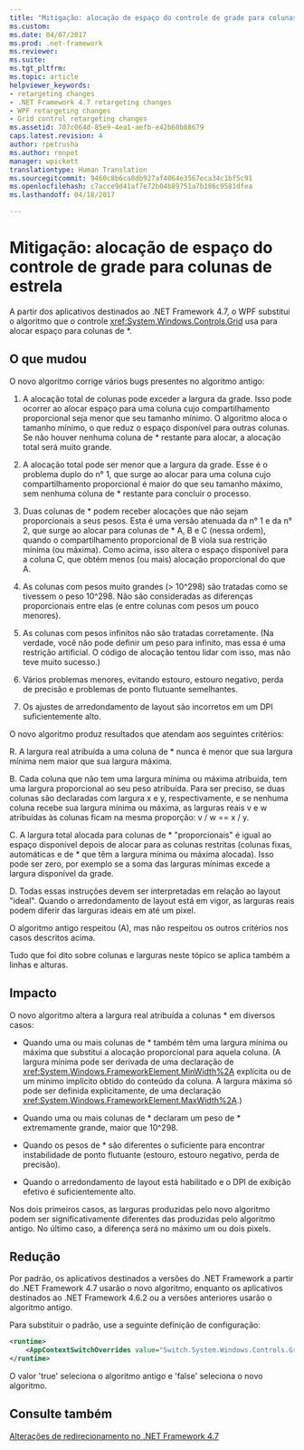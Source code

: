 ```yaml
---
title: "Mitigação: alocação de espaço do controle de grade para colunas de estrela | Microsoft Docs"
ms.custom: 
ms.date: 04/07/2017
ms.prod: .net-framework
ms.reviewer: 
ms.suite: 
ms.tgt_pltfrm: 
ms.topic: article
helpviewer_keywords:
- retargeting changes
- .NET Framework 4.7 retargeting changes
- WPF retargeting changes
- Grid control retargeting changes
ms.assetid: 707c064d-85e9-4ea1-aefb-e42b60b88679
caps.latest.revision: 4
author: rpetrusha
ms.author: ronpet
manager: wpickett
translationtype: Human Translation
ms.sourcegitcommit: 9460c8b6ca8db927af4064e3567eca34c1bf5c91
ms.openlocfilehash: c7acce9d41af7e72b04b89751a7b186c9581dfea
ms.lasthandoff: 04/18/2017

---
```

# <a name="mitigation-grid-control39s-space-allocation-to-star-columns"></a>Mitigação: alocação de espaço do controle de grade para colunas de estrela

A partir dos aplicativos destinados ao .NET Framework 4.7, o WPF substitui o algoritmo que o controle <xref:System.Windows.Controls.Grid> usa para alocar espaço para colunas de \*. 

## <a name="whats-changed"></a>O que mudou

O novo algoritmo corrige vários bugs presentes no algoritmo antigo:

1. A alocação total de colunas pode exceder a largura da grade. Isso pode ocorrer ao alocar espaço para uma coluna cujo compartilhamento proporcional seja menor que seu tamanho mínimo. O algoritmo aloca o tamanho mínimo, o que reduz o espaço disponível para outras colunas. Se não houver nenhuma coluna de \* restante para alocar, a alocação total será muito grande.

1. A alocação total pode ser menor que a largura da grade. Esse é o problema duplo do n° 1, que surge ao alocar para uma coluna cujo compartilhamento proporcional é maior do que seu tamanho máximo, sem nenhuma coluna de \* restante para concluir o processo.

1. Duas colunas de \* podem receber alocações que não sejam proporcionais a seus pesos. Esta é uma versão atenuada da n° 1 e da n° 2, que surge ao alocar para colunas de * A, B e C (nessa ordem), quando o compartilhamento proporcional de B viola sua restrição mínima (ou máxima). Como acima, isso altera o espaço disponível para a coluna C, que obtém menos (ou mais) alocação proporcional do que A.

1. As colunas com pesos muito grandes (> 10^298) são tratadas como se tivessem o peso 10^298. Não são consideradas as diferenças proporcionais entre elas (e entre colunas com pesos um pouco menores).

1. As colunas com pesos infinitos não são tratadas corretamente. (Na verdade, você não pode definir um peso para infinito, mas essa é uma restrição artificial. O código de alocação tentou lidar com isso, mas não teve muito sucesso.)

1. Vários problemas menores, evitando estouro, estouro negativo, perda de precisão e problemas de ponto flutuante semelhantes.

1. Os ajustes de arredondamento de layout são incorretos em um DPI suficientemente alto.

O novo algoritmo produz resultados que atendam aos seguintes critérios:

R. A largura real atribuída a uma coluna de * nunca é menor que sua largura mínima nem maior que sua largura máxima.

B. Cada coluna que não tem uma largura mínima ou máxima atribuída, tem uma largura proporcional ao seu peso atribuída. Para ser preciso, se duas colunas são declaradas com largura x e y, respectivamente, e se nenhuma coluna recebe sua largura mínima ou máxima, as larguras reais v e w atribuídas às colunas ficam na mesma proporção: v / w == x / y.

C. A largura total alocada para colunas de \* "proporcionais" é igual ao espaço disponível depois de alocar para as colunas restritas (colunas fixas, automáticas e de \* que têm a largura mínima ou máxima alocada). Isso pode ser zero, por exemplo se a soma das larguras mínimas excede a largura disponível da grade.

D. Todas essas instruções devem ser interpretadas em relação ao layout "ideal". Quando o arredondamento de layout está em vigor, as larguras reais podem diferir das larguras ideais em até um pixel.

O algoritmo antigo respeitou (A), mas não respeitou os outros critérios nos casos descritos acima.

Tudo que foi dito sobre colunas e larguras neste tópico se aplica também a linhas e alturas.

## <a name="impact"></a>Impacto

O novo algoritmo altera a largura real atribuída a colunas \* em diversos casos:

- Quando uma ou mais colunas de \* também têm uma largura mínima ou máxima que substitui a alocação proporcional para aquela coluna. (A largura mínima pode ser derivada de uma declaração de <xref:System.Windows.FrameworkElement.MinWidth%2A> explícita ou de um mínimo implícito obtido do conteúdo da coluna. A largura máxima só pode ser definida explicitamente, de uma declaração <xref:System.Windows.FrameworkElement.MaxWidth%2A>.)

- Quando uma ou mais colunas de \* declaram um peso de \* extremamente grande, maior que 10^298.

- Quando os pesos de \* são diferentes o suficiente para encontrar instabilidade de ponto flutuante (estouro, estouro negativo, perda de precisão).

- Quando o arredondamento de layout está habilitado e o DPI de exibição efetivo é suficientemente alto.

Nos dois primeiros casos, as larguras produzidas pelo novo algoritmo podem ser significativamente diferentes das produzidas pelo algoritmo antigo. No último caso, a diferença será no máximo um ou dois pixels.

## <a name="mitigation"></a>Redução

Por padrão, os aplicativos destinados a versões do .NET Framework a partir do .NET Framework 4.7 usarão o novo algoritmo, enquanto os aplicativos destinados ao .NET Framework 4.6.2 ou a versões anteriores usarão o algoritmo antigo.

Para substituir o padrão, use a seguinte definição de configuração:

```xml
<runtime>
    <AppContextSwitchOverrides value="Switch.System.Windows.Controls.Grid.StarDefinitionsCanExceedAvailableSpace=true" /> 
</runtime>
```

O valor 'true' seleciona o algoritmo antigo e 'false' seleciona o novo algoritmo.

## <a name="see-also"></a>Consulte também
[Alterações de redirecionamento no .NET Framework 4.7](../../../docs/framework/migration-guide/retargeting-changes-in-the-net-framework-4-7.md)

